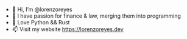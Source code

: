 - 👋 Hi, I’m @lorenzoreyes
- 👀 I have passion for finance & law, merging them into programming
- 🌱 Love Python && Rust
- 📫 Visit my website https://lorenzoreyes.dev

<!---
lorenzoreyes/lorenzoreyes is a ✨ special ✨ repository because its `README.md` (this file) appears on your GitHub profile.
You can click the Preview link to take a look at your changes.
--->
